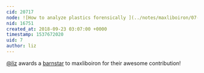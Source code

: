 ```yaml
---
cid: 20717
node: ![How to analyze plastics forensically ](../notes/maxliboiron/07-19-2018/how-to-analyze-plastics-forensically)
nid: 16751
created_at: 2018-09-23 03:07:00 +0000
timestamp: 1537672020
uid: 7
author: liz
---
```


[@liz](/profile/liz) awards a <a href="//publiclab.org/wiki/barnstars">barnstar</a> to maxliboiron for their awesome contribution!